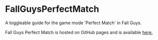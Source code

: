 # FallGuysPerfectMatch
A toggleable guide for the game mode 'Perfect Match' in Fall Guys.

Fall Guys Perfect Match is hosted on GitHub pages and is available [here.](http://jordanbird.github.io/FallGuysPerfectMatch)